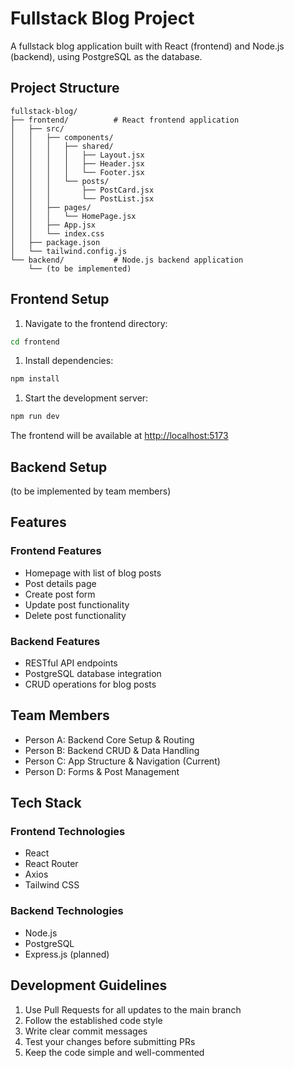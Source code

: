 # Fullstack Blog Project

A fullstack blog application built with React (frontend) and Node.js (backend), using PostgreSQL as the database.

## Project Structure

```plaintext
fullstack-blog/
├── frontend/          # React frontend application
│   ├── src/
│   │   ├── components/
│   │   │   ├── shared/
│   │   │   │   ├── Layout.jsx
│   │   │   │   ├── Header.jsx
│   │   │   │   └── Footer.jsx
│   │   │   └── posts/
│   │   │       ├── PostCard.jsx
│   │   │       └── PostList.jsx
│   │   ├── pages/
│   │   │   └── HomePage.jsx
│   │   ├── App.jsx
│   │   └── index.css
│   ├── package.json
│   └── tailwind.config.js
└── backend/           # Node.js backend application
    └── (to be implemented)
```

## Frontend Setup

1. Navigate to the frontend directory:

```bash
cd frontend
```

1. Install dependencies:

```bash
npm install
```

1. Start the development server:

```bash
npm run dev
```

The frontend will be available at [http://localhost:5173](http://localhost:5173)

## Backend Setup

(to be implemented by team members)

## Features

### Frontend Features

- Homepage with list of blog posts
- Post details page
- Create post form
- Update post functionality
- Delete post functionality

### Backend Features

- RESTful API endpoints
- PostgreSQL database integration
- CRUD operations for blog posts

## Team Members

- Person A: Backend Core Setup & Routing
- Person B: Backend CRUD & Data Handling
- Person C: App Structure & Navigation (Current)
- Person D: Forms & Post Management

## Tech Stack

### Frontend Technologies

- React
- React Router
- Axios
- Tailwind CSS

### Backend Technologies

- Node.js
- PostgreSQL
- Express.js (planned)

## Development Guidelines

1. Use Pull Requests for all updates to the main branch
1. Follow the established code style
1. Write clear commit messages
1. Test your changes before submitting PRs
1. Keep the code simple and well-commented
